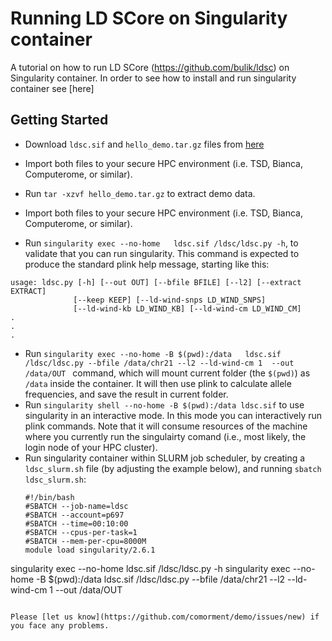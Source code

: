# Running LD SCore on Singularity container

A tutorial on how to run LD SCore (https://github.com/bulik/ldsc) on Singularity container. In order to see how to install and run singularity container see [here]

## Getting Started

* Download ``ldsc.sif``  and  ``hello_demo.tar.gz`` files from [here](https://drive.google.com/drive/folders/1mfxZJ-7A-4lDlCkarUCxEf2hBIxQGO69?usp=sharing)
* Import both files to your secure HPC environment (i.e. TSD, Bianca, Computerome, or similar).
* Run ``tar -xzvf hello_demo.tar.gz`` to extract demo data.
* Import both files to your secure HPC environment (i.e. TSD, Bianca, Computerome, or similar).

* Run ``singularity exec --no-home   ldsc.sif /ldsc/ldsc.py -h``, to validate that you can run singularity. This command is expected to produce the standard plink help message, starting like this:
 ```
usage: ldsc.py [-h] [--out OUT] [--bfile BFILE] [--l2] [--extract EXTRACT]
               [--keep KEEP] [--ld-wind-snps LD_WIND_SNPS]
               [--ld-wind-kb LD_WIND_KB] [--ld-wind-cm LD_WIND_CM]
.
.
.
 ```
* Run ``singularity exec --no-home -B $(pwd):/data   ldsc.sif /ldsc/ldsc.py --bfile /data/chr21 --l2 --ld-wind-cm 1  --out /data/OUT `` command, which will mount current folder (the ``$(pwd)``) as ``/data`` inside the container. It will then use plink to calculate allele frequencies, and save the result in current folder.
* Run ``singularity shell --no-home -B $(pwd):/data ldsc.sif`` to use singularity in an interactive mode. In this mode you can interactively run plink commands. Note that it will consume resources of the machine where  you currently run the singulairty  comand (i.e., most likely, the login node of your HPC cluster).
* Run singularity container within SLURM job scheduler, by creating a ``ldsc_slurm.sh`` file (by adjusting the example below), and running ``sbatch ldsc_slurm.sh``:
  ```
  #!/bin/bash
  #SBATCH --job-name=ldsc
  #SBATCH --account=p697
  #SBATCH --time=00:10:00
  #SBATCH --cpus-per-task=1
  #SBATCH --mem-per-cpu=8000M
  module load singularity/2.6.1
 singularity exec --no-home   ldsc.sif /ldsc/ldsc.py -h
singularity exec --no-home -B $(pwd):/data   ldsc.sif /ldsc/ldsc.py --bfile /data/chr21 --l2 --ld-wind-cm 1  --out /data/OUT
  ```

Please [let us know](https://github.com/comorment/demo/issues/new) if you face any problems.
